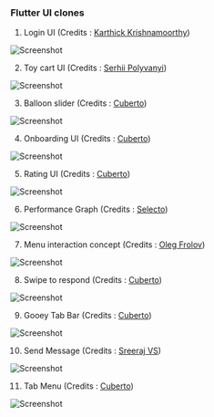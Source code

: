 ### Flutter UI clones

1. Login UI
(Credits : [Karthick Krishnamoorthy](https://dribbble.com/shots/6969883--001-Sign-up-form-DailyUI-challenge))

![Screenshot](login_ui.png)


2. Toy cart UI
(Credits : [Serhii Polyvanyi](https://dribbble.com/shots/6975747-Mobile-App-for-Toy-Store-Inner-screens))

![Screenshot](toy_cart_ui.png)


3. Balloon slider
(Credits : [Cuberto](https://dribbble.com/shots/6549207-Balloon-Slider-Control))

![Screenshot](balloon_slider.gif)


4. Onboarding UI
(Credits : [Cuberto](https://dribbble.com/shots/6654320-Animated-Onboarding-Screens))

![Screenshot](onboarding_ui.gif)


5. Rating UI
(Credits : [Cuberto](https://dribbble.com/shots/7060121-Rate-your-ride-animated-SWIFT))

![Screenshot](rating_ui.gif)


6. Performance Graph
(Credits : [Selecto](https://dribbble.com/shots/7112902-Soccer-player-profile))

![Screenshot](performance_graph.gif)


7. Menu interaction concept
(Credits : [Oleg Frolov](https://dribbble.com/shots/7197834-Menu-Interaction-Concept))

![Screenshot](menu_interaction_concept.gif)


8. Swipe to respond
(Credits : [Cuberto](https://dribbble.com/shots/5961284-Gooey-Cell-Open-Source))

![Screenshot](swipe_to_respond.gif)


9. Gooey Tab Bar
(Credits : [Cuberto](https://dribbble.com/shots/6233130-Gooey-Tab-Bar))

![Screenshot](gooey_tab_bar.gif)


10. Send Message
(Credits : [Sreeraj VS](https://dribbble.com/shots/7274417-Message-Sent-Successfully-Micro-interaction))

![Screenshot](send_message.gif)


11. Tab Menu
(Credits : [Cuberto](https://dribbble.com/shots/6482411-Alternative-Facebook-Menu))

![Screenshot](tab_menu.gif)
